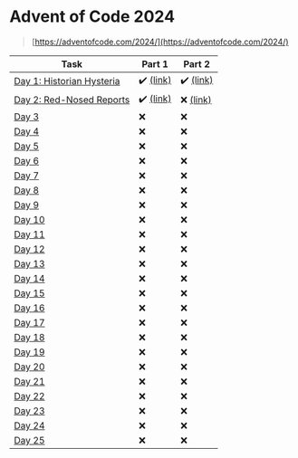# Advent of Code 2024

> [https://adventofcode.com/2024/](https://adventofcode.com/2024/)

| Task | Part 1 | Part 2 |
| ---- | ------ | ------ |
| [Day 1: Historian Hysteria](https://adventofcode.com/2024/day/1) | :heavy_check_mark: [(link)](/2024/01.1) | :heavy_check_mark: [(link)](/2024/01.2) |
| [Day 2: Red-Nosed Reports](https://adventofcode.com/2024/day/2) | :heavy_check_mark: [(link)](/2024/02.1) | :x: [(link)](/2024/02.2) |
| [Day 3](https://adventofcode.com/2024/day/3) | :x: | :x: |
| [Day 4](https://adventofcode.com/2024/day/4) | :x: | :x: |
| [Day 5](https://adventofcode.com/2024/day/5) | :x: | :x: |
| [Day 6](https://adventofcode.com/2024/day/6) | :x: | :x: |
| [Day 7](https://adventofcode.com/2024/day/7) | :x: | :x: |
| [Day 8](https://adventofcode.com/2024/day/8) | :x: | :x: |
| [Day 9](https://adventofcode.com/2024/day/9) | :x: | :x: |
| [Day 10](https://adventofcode.com/2024/day/10) | :x: | :x: |
| [Day 11](https://adventofcode.com/2024/day/11) | :x: | :x: |
| [Day 12](https://adventofcode.com/2024/day/12) | :x: | :x: |
| [Day 13](https://adventofcode.com/2024/day/13) | :x: | :x: |
| [Day 14](https://adventofcode.com/2024/day/14) | :x: | :x: |
| [Day 15](https://adventofcode.com/2024/day/15) | :x: | :x: |
| [Day 16](https://adventofcode.com/2024/day/16) | :x: | :x: |
| [Day 17](https://adventofcode.com/2024/day/17) | :x: | :x: |
| [Day 18](https://adventofcode.com/2024/day/18) | :x: | :x: |
| [Day 19](https://adventofcode.com/2024/day/19) | :x: | :x: |
| [Day 20](https://adventofcode.com/2024/day/20) | :x: | :x: |
| [Day 21](https://adventofcode.com/2024/day/21) | :x: | :x: |
| [Day 22](https://adventofcode.com/2024/day/22) | :x: | :x: |
| [Day 23](https://adventofcode.com/2024/day/23) | :x: | :x: |
| [Day 24](https://adventofcode.com/2024/day/24) | :x: | :x: |
| [Day 25](https://adventofcode.com/2024/day/25) | :x: | :x: |